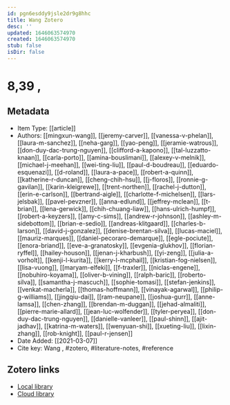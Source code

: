```yaml
---
id: pgn6esddy9jsle2dr9g8hhc
title: Wang Zotero
desc: ''
updated: 1646063574970
created: 1646063574970
stub: false
isDir: false
---
```

# 8,39 ,

## Metadata

* Item Type: [[article]]
* Authors: [[mingxun-wang]], [[jeremy-carver]], [[vanessa-v-phelan]], [[laura-m-sanchez]], [[neha-garg]], [[yao-peng]], [[jeramie-watrous]], [[don-duy-dac-trung-nguyen]], [[clifford-a-kapono]], [[tal-luzzatto-knaan]], [[carla-porto]], [[amina-bouslimani]], [[alexey-v-melnik]], [[michael-j-meehan]], [[wei-ting-liu]], [[paul-d-boudreau]], [[eduardo-esquenazi]], [[d-roland]], [[laura-a-pace]], [[robert-a-quinn]], [[katherine-r-duncan]], [[cheng-chih-hsu]], [[j-floros]], [[ronnie-g-gavilan]], [[karin-kleigrewe]], [[trent-northen]], [[rachel-j-dutton]], [[erin-e-carlson]], [[bertrand-aigle]], [[charlotte-f-michelsen]], [[lars-jelsbak]], [[pavel-pevzner]], [[anna-edlund]], [[jeffrey-mclean]], [[t-brian]], [[lena-gerwick]], [[chih-chuang-liaw]], [[hans-ulrich-humpf]], [[robert-a-keyzers]], [[amy-c-sims]], [[andrew-r-johnson]], [[ashley-m-sidebottom]], [[brian-e-sedio]], [[andreas-klitgaard]], [[charles-b-larson]], [[david-j-gonzalez]], [[denise-brentan-silva]], [[lucas-maciel]], [[mauriz-marques]], [[daniel-pecoraro-demarque]], [[egle-pociute]], [[enora-briand]], [[eve-a-granatosky]], [[evgenia-glukhov]], [[florian-ryffel]], [[hailey-houson]], [[jenan-j-kharbush]], [[yi-zeng]], [[julia-a-vorholt]], [[kenji-l-kurita]], [[kerry-l-mcphail]], [[kristian-fog-nielsen]], [[lisa-vuong]], [[maryam-elfeki]], [[f-traxler]], [[niclas-engene]], [[nobuhiro-koyama]], [[oliver-b-vining]], [[ralph-baric]], [[roberto-silva]], [[samantha-j-mascuch]], [[sophie-tomasi]], [[stefan-jenkins]], [[venkat-macherla]], [[thomas-hoffmann]], [[vinayak-agarwal]], [[philip-g-williams]], [[jingqiu-dai]], [[ram-neupane]], [[joshua-gurr]], [[anne-lamsa]], [[chen-zhang]], [[brendan-m-duggan]], [[jehad-almaliti]], [[pierre-marie-allard]], [[jean-luc-wolfender]], [[tyler-peryea]], [[don-duy-dac-trung-nguyen]], [[danielle-vanleer]], [[paul-shinn]], [[ajit-jadhav]], [[katrina-m-waters]], [[wenyuan-shi]], [[xueting-liu]], [[lixin-zhang]], [[rob-knight]], [[paul-r-jensen]]
* Date Added: [[2021-03-07]]
* Cite key: Wang
, #zotero, #literature-notes, #reference


##  Zotero links
* [Local library](zotero://select/items/1_WQK333VI)
* [Cloud library](http://zotero.org/users/7593438/items/WQK333VI)

